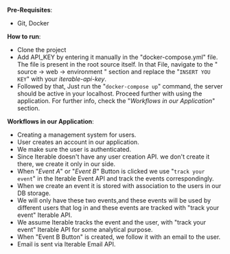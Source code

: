 **Pre-Requisites**:
- Git, Docker

**How to run**:
- Clone the project
- Add API_KEY by entering it manually in the "docker-compose.yml" file. The file is present in the root source itself. In that File, navigate to the " source -> web -> environment " section and replace the "```INSERT YOU KEY```" with your _iterable-api-key_.
- Followed by that, Just run the "```docker-compose up```" command, the server should be active in your localhost. Proceed further with using the application. For further info, check the "_Workflows in our Application_" section.


**Workflows in our Application**:
- Creating a management system for users.
- User creates an account in our application.
- We make sure the user is authenticated.
- Since Iterable doesn't have any user creation API. we don't create it there, we create it only in our side.
- When "_Event A_" or "_Event B_" Button is clicked we use "```track your event```" in the Iterable Event API and track the events correspondingly.
- When we create an event it is stored with association to the users in our DB storage.
- We will only have these two events,and these events will be used by different users that log in and these events are tracked with "track your event" Iterable API.
- We assume Iterable tracks the event and the user, with "track your event" Iterable API for some analytical purpose.
- When "Event B Button" is created, we follow it with an email to the user.
- Email is sent via Iterable Email API.
